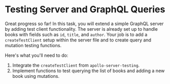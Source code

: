 # Testing Server and GraphQL Queries

Great progress so far! In this task, you will extend a simple GraphQL server by adding test client functionality. The server is already set up to handle books with fields such as `id`, `title`, and `author`. Your job is to add a `createTestClient` setup within the server file and to create query and mutation testing functions.

Here's what you'll need to do:

1. Integrate the `createTestClient` from `apollo-server-testing`.
2. Implement functions to test querying the list of books and adding a new book using mutations.
